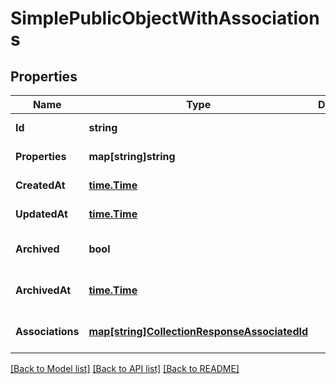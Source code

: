 # SimplePublicObjectWithAssociations

## Properties
Name | Type | Description | Notes
------------ | ------------- | ------------- | -------------
**Id** | **string** |  | [default to null]
**Properties** | **map[string]string** |  | [default to null]
**CreatedAt** | [**time.Time**](time.Time.md) |  | [default to null]
**UpdatedAt** | [**time.Time**](time.Time.md) |  | [default to null]
**Archived** | **bool** |  | [optional] [default to null]
**ArchivedAt** | [**time.Time**](time.Time.md) |  | [optional] [default to null]
**Associations** | [**map[string]CollectionResponseAssociatedId**](CollectionResponseAssociatedId.md) |  | [optional] [default to null]

[[Back to Model list]](../README.md#documentation-for-models) [[Back to API list]](../README.md#documentation-for-api-endpoints) [[Back to README]](../README.md)


